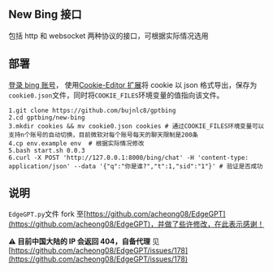## New Bing 接口

包括 http 和 websocket 两种协议的接口，可根据实际情况选用

## 部署

[登录 bing 账号](https://login.live.com/)， 使用[Cookie-Editor 扩展](https://chrome.google.com/webstore/detail/cookie-editor/hlkenndednhfkekhgcdicdfddnkalmdm)将 cookie 以 json 格式导出，保存为`cookie0.json`文件，同时将`COOKIE_FILES`环境变量的值指向该文件。

```
1.git clone https://github.com/bujnlc8/gptbing
2.cd gptbing/new-bing
3.mkdir cookies && mv cookie0.json cookies # 通过COOKIE_FILES环境变量可以支持n个账号的自动切换，目前微软对每个账号每天的聊天限制是200条
4.cp env.example env  # 根据实际情况修改
5.bash start.sh 0.0.3
6.curl -X POST 'http://127.0.0.1:8000/bing/chat' -H 'content-type: application/json' --data '{"q":"你是谁?","t":1,"sid":"1"}' # 验证是否成功
```

## 说明

`EdgeGPT.py`文件 fork 至[https://github.com/acheong08/EdgeGPT](https://github.com/acheong08/EdgeGPT)，并做了些许修改，在此表示感谢！

**⚠️ 目前中国大陆的 IP 会返回 404，自备代理** 见[https://github.com/acheong08/EdgeGPT/issues/178](https://github.com/acheong08/EdgeGPT/issues/178)
